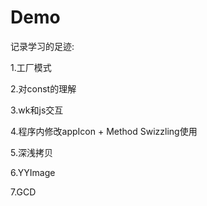 # Demo
记录学习的足迹:

1.工厂模式

2.对const的理解

3.wk和js交互

4.程序内修改appIcon + Method Swizzling使用

5.深浅拷贝

6.YYImage

7.GCD

